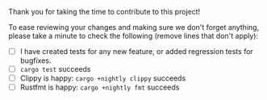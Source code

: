 Thank you for taking the time to contribute to this project!

To ease reviewing your changes and making sure we don't forget anything,
please take a minute to check the following (remove lines that don't apply):

- [ ] I have created tests for any new feature, or added regression tests for bugfixes.
- [ ] `cargo test` succeeds
- [ ] Clippy is happy: `cargo +nightly clippy` succeeds
- [ ] Rustfmt is happy: `cargo +nightly fmt` succeeds
